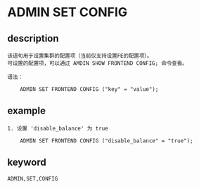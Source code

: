# ADMIN SET CONFIG
## description

    该语句用于设置集群的配置项（当前仅支持设置FE的配置项）。
    可设置的配置项，可以通过 AMDIN SHOW FRONTEND CONFIG; 命令查看。

    语法：

        ADMIN SET FRONTEND CONFIG ("key" = "value");

## example

    1. 设置 'disable_balance' 为 true

        ADMIN SET FRONTEND CONFIG ("disable_balance" = "true");

## keyword
    ADMIN,SET,CONFIG
